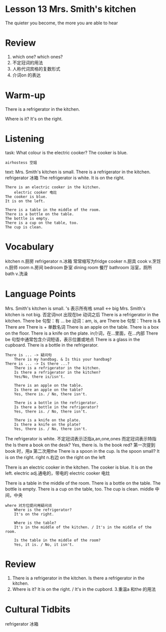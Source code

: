 # Lesson 13 Mrs. Smith's kitchen

The quieter you become, the more you are able to hear

# Review

1. which one?
    which ones?
2. 不定冠词的用法
3. 人称代词宾格的复数形式
4. 介词on 的表达

# Warm-up

There is a refrigerator in the kitchen.

Where is it?
It's on the right.

# Listening

task:
    What colour is the electric cooker?
        The cooker is blue.

    airhostess 空姐
text:
    Mrs. Smith's kitchen is small.
    There is a refrigerator in the kitchen.
        refrigerator 冰箱
    The refrigerator is white.
    It is on the right.

    There is an electric cooker in the kitchen.
        electric cooker 电灶
    The cooker is blue.
    It is on the left.

    There is a table in the middle of the room.
    There is a bottle on the table.
    The bottle is empty.
    There is a cup on the table, too.
    The cup is clean.

# Vocabulary

kitchen n.厨房
refrigerator n.冰箱 常常缩写为fridge
cooker n.厨具
cook v.烹饪 n.厨师
room n.房间
    bedroom 卧室
    dining room 餐厅
    bathroom 浴室，厕所
        bath v.洗澡

# Language Points

Mrs. Smith's kitchen is small.
    's 表示所有格
    small <-> big
    Mrs. Smith's kitchen is not big.
    否定词not 出现在be 动词之后
There is a refrigerator in the kitchen.
    There be 句型：有 ...
    be 动词：am, is, are
    There be 句型：There is & There are
    There is + 单数名词
        There is an apple on the table.
        There is a box on the floor.
        There is a knife on the plate.
    in介词，在...里面，在...内部
    There be 句型中通常包含介词短语，表示位置或地点
        There is a glass in the cupboard.
        There is a bottle in the refrigerator.
    
    There is ... -> 疑问句
        There is my handbag. & Is this your handbag?
    There is ... -> Is there ...?
        There is a refrigerator in the kitchen.
        Is there a refrigerator in the kitchen?
        Yes/No, there is/isn't.

        There is an apple on the table.
        Is there an apple on the table?
        Yes, there is. / No, there isn't.

        There is a bottle in the refrigerator.
        Is there a bottle in the refrigerator?
        Yes, there is. / No, there isn't.

        There is a knife on the plate.
        Is there a knife on the plate?
        Yes, there is. / No, there isn't.        
The refrigerator is white.
    不定冠词表示泛指a,an,one,ones
    而定冠词表示特指the 
    Is there a book on the desk?
    Yes, there is.
    Is the book red?
    第一次提到book 时，用a 
    第二次用the
    There is a spoon in the cup.
    Is the spoon small?
It is on the right.
    right n.右边
    on the right
    on the left

There is an electric cooker in the kitchen.
The cooker is blue.
It is on the left.
    electric adj.通电的，带电的
    electric cooker 电灶

There is a table in the middle of the room.
There is a bottle on the table.
The bottle is empty.
There is a cup on the table, too.
The cup is clean.
    middle 中间，中央

    where 对方位提问用疑问词
        Where is the refrigerator?
        It's on the right.

        Where is the table?
        It's in the middle of the kitchen. / It's in the middle of the room.

        Is the table in the middle of the room?
        Yes, it is. / No, it isn't.

# Review

1. There is a refrigerator in the kitchen.
    Is there a refrigerator in the kitchen.
2. Where is it?
    It is on the right. / It's in the cupbord.
3.重温a 和the 的用法

# Cultural Tidbits

refrigerator 冰箱
